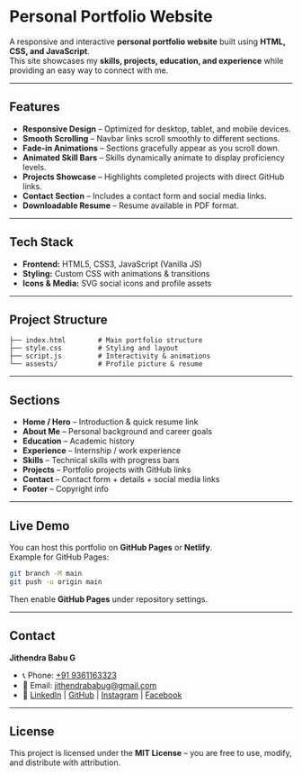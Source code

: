 # Personal Portfolio Website

A responsive and interactive **personal portfolio website** built using **HTML, CSS, and JavaScript**.  
This site showcases my **skills, projects, education, and experience** while providing an easy way to connect with me.

---

## Features
- **Responsive Design** – Optimized for desktop, tablet, and mobile devices.
- **Smooth Scrolling** – Navbar links scroll smoothly to different sections.
- **Fade-in Animations** – Sections gracefully appear as you scroll down.
- **Animated Skill Bars** – Skills dynamically animate to display proficiency levels.
- **Projects Showcase** – Highlights completed projects with direct GitHub links.
- **Contact Section** – Includes a contact form and social media links.
- **Downloadable Resume** – Resume available in PDF format.

---

##  Tech Stack
- **Frontend:** HTML5, CSS3, JavaScript (Vanilla JS)
- **Styling:** Custom CSS with animations & transitions
- **Icons & Media:** SVG social icons and profile assets

---

## Project Structure
```
├── index.html        # Main portfolio structure
├── style.css         # Styling and layout
├── script.js         # Interactivity & animations
└── assests/          # Profile picture & resume
```

---

## Sections
- **Home / Hero** – Introduction & quick resume link
- **About Me** – Personal background and career goals
- **Education** – Academic history
- **Experience** – Internship / work experience
- **Skills** – Technical skills with progress bars
- **Projects** – Portfolio projects with GitHub links
- **Contact** – Contact form + details + social media links
- **Footer** – Copyright info

---

## Live Demo
You can host this portfolio on **GitHub Pages** or **Netlify**.  
Example for GitHub Pages:
```bash
git branch -M main
git push -u origin main
```
Then enable **GitHub Pages** under repository settings.

---

## Contact
**Jithendra Babu G**  
- 📞 Phone: [+91 9361163323](tel:+919361163323)  
- 📧 Email: [jithendrababug@gmail.com](mailto:jithendrababug@gmail.com)  
- 🔗 [LinkedIn](https://www.linkedin.com/in/jithendrababug/) | [GitHub](https://github.com/jithendrababug) | [Instagram](https://www.instagram.com/its_jithendra_babu.official/) | [Facebook](https://www.facebook.com/jithendrababu.g.5)

---

##  License
This project is licensed under the **MIT License** – you are free to use, modify, and distribute with attribution.
